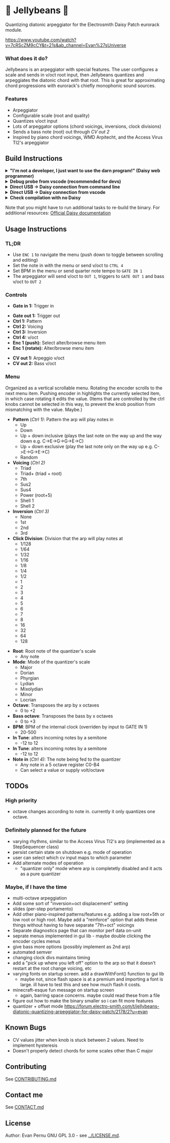 # :candy: Jellybeans :candy:
Quantizing diatonic arpeggiator for the Electrosmith Daisy Patch eurorack module.

https://www.youtube.com/watch?v=7cRScZM9cCY&t=21s&ab_channel=Evan%27sUniverse

### What does it do?
Jellybeans is an arpeggiator with special features. The user configures a scale and sends in v/oct root input, then Jellybeans quantizes and arpeggiates the diatonic chord with that root. This is great for approximating chord progressions with eurorack's chiefly monophonic sound sources.

### Features
* Arpeggiator
* Configurable scale (root and quality)
* Quantizes v/oct input
* Lots of arpeggator options (chord voicings, inversions, clock divisions)
* Sends a bass note (root) out through _CV out 2_
* Inspired by piano chord voicings, WMD Arpitecht, and the Access Virus TI2's arpeggiator

## Build Instructions

<details>
<summary><b>"I'm not a developer, I just want to use the darn program!" (Daisy web programmer)</b></summary>

From the [Daisy web programmer](https://electro-smith.github.io/Programmer/):
1. With the eurorack module's power turned off, connect Daisy Seed via USB. If you're re-building, you'll need to briefly disconnect and then reconnect to reset things.
2. Put Daisy into bootloader mode by holding the BOOT button down, and then pressing the RESET button. Once you release the RESET button, you can also let go of the BOOT button. 
3. Download [build/Jellybeans.bin](build/Jellybeans.bin)
4. In the web programmer, click "connect". Select "DFU in FS mode"
6. Click "choose file" and select `Jellybeans.bin`
7. Click "program"

Check out [this post](https://forum.electro-smith.com/t/welcome-to-daisy-get-started-here/15) for troubleshooting and more info. I've tested this in Chrome compatibility with other browsers may vary.

</details>


<details>
<summary><b>Debug probe from vscode (recommended for devs)</b></summary>

From a vscode instance in this project's root directory:
1. Connect the [ST LINK-V3 debug probe](https://www.electro-smith.com/daisy/stlink-v3mini) to Daisy
2. With the eurorack module's power turned on, connect Daisy Seed via USB.
3. Hit ctrl+p to bring up the command palette 
4. Type `task build_and_program` and hit enter

</details>

<details>
<summary><b>Direct USB -> Daisy connection from command line</b></summary>

From this project's root directory:
1. With the eurorack module's power turned off, connect Daisy Seed via USB. If you're re-building, you'll need to briefly disconnect and then reconnect to reset things.
2. Put Daisy into bootloader mode by holding the BOOT button down, and then pressing the RESET button. Once you release the RESET button, you can also let go of the BOOT button. 
3. `make program-dfu`
4. Disconnect USB and power on the module.

</details>

<details>
<summary><b>Direct USB -> Daisy connection from vscode</b></summary>

From a vscode instance in this project's root directory:
From this project's root directory:
1. With the eurorack module's power turned off, connect Daisy Seed via USB. If you're re-building, you'll need to briefly disconnect and then reconnect to reset things.
2. Put Daisy into bootloader mode by holding the BOOT button down, and then pressing the RESET button. Once you release the RESET button, you can also let go of the BOOT button. 
3. Hit ctrl+p to bring up the command palette 
4. Type `task build_and_program_dfu` and hit enter
5. Disconnect USB and power on the module

</details>

<details>
<summary><b> Check compilation with no Daisy </b></summary>
From this project's root directory: `make`

</details>

Note that you might have to run additional tasks to re-build the binary. For additional resources: [Official Daisy documentation](https://github.com/electro-smith/DaisyWiki/wiki/1.-Setting-Up-Your-Development-Environment)

## Usage Instructions
### TL;DR
* Use `ENC 1` to navigate the menu (push down to toggle between scrolling and editing)
* Set the note in with the menu or send v/oct to `CTRL 4`
* Set BPM in the menu or send quarter note tempo to `GATE IN 1`
* The arpeggiator will send v/oct to `OUT 1`, triggers to `GATE OUT 1` and bass v/oct to `OUT 2`

### Controls
* **Gate in 1:** Trigger in 
<!--* **Gate in 2:**-->
* **Gate out 1:** Trigger out
* **Ctrl 1:** Pattern
* **Ctrl 2:** Voicing
* **Ctrl 3:** Inversion
* **Ctrl 4:** v/oct
* **Enc 1 (push):** Select alter/browse menu item 
* **Enc 1 (rotate):** Alter/browse menu item
<!--* **Audio in 1:**
* **Audio in 2:**
* **Audio in 3:**
* **Audio in 4:**
* **Audio out 1:**
* **Audio out 2:**
* **Audio out 3:**
* **Audio out 4:**
* **MIDI in:** 
* **MIDI out:** -->
* **CV out 1:** Arpeggio v/oct
* **CV out 2:** Bass v/oct

### Menu
Organized as a vertical scrollable menu. Rotating the encoder scrolls to the next menu item. Pushing encoder in highlights the currently selected item, in which case rotating it edits the value. (Items that are controlled by the ctrl knobs cannot be selected in this way, to prevent the knob position from mismatching with the value. Maybe.)

* **Pattern** (_Ctrl 1)_: Pattern the arp will play notes in
    * Up
    * Down
    * Up + down inclusive (plays the last note on the way up and the way down e.g. C->E->G->G->E->C)
    * Up + down exclusive (play the last note only on the way up e.g. C->E->G->E->C)
    * Random
* **Voicing** (_Ctrl 2)_
    * Triad
    * Triad+ (triad + root)
    * 7th
    * Sus2
    * Sus4
    * Power (root+5)
    * Shell 1
    * Shell 2
    <!--* Kenny Barron-->
* **Inversion** (_Ctrl 3)_
    * None
    * 1st
    * 2nd
    * 3rd
* **Click Division**: Division that the arp will play notes at
    * 1/128
    * 1/64
    * 1/32
    * 1/16
    * 1/8
    * 1/4
    * 1/2
    * 1
    * 2
    * 3
    * 4
    * 5
    * 6
    * 7
    * 8
    * 16
    * 32
    * 64
    * 128
    <!--* 4 bars
    * 2 bars
    * 1 bar
    * Half
    * 4th
    * 8th
    * 16th
    * 32nd
    * 64th (maaaybe) -->
<!--* Rhythm
    * Straight
    * Dotted
    * Swing 25%
    * Swing 50%
    * Swing 75%
    * Swing 100%
    * A number of fun virus-like patterns
    * Trig in (Plays a note when something is sent to trig in. Changes notes for every new trigger)-->
* **Root**: Root note of the quantizer's scale
    * Any note
* **Mode**: Mode of the quantizer's scale
    * Major
    * Dorian
    * Phyrgian
    * Lydian
    * Mixolydian
    * Minor
    * Locrian
* **Octave**: Transposes the arp by x octaves
    * 0 to +2
* **Bass octave**: Transposes the bass by x octaves
    * 0 to +3
* **BPM**: BPM of the internal clock (overriden by input to GATE IN 1)
    * 20-500
* **In Tune**: alters incoming notes by a semitone
    * -12 to 12
* **In Tune**: alters incoming notes by a semitone
    * -12 to 12
* **Note in** (_Ctrl 4)_: The note being fed to the quantizer
    * Any note in a 5 octave register C0-B4
    * Can select a value or supply volt/octave

<!--
* Arp octave range (-2 to +4)
* Bass note division
    * Hold (this will play 1 sustained note until the next chord change)
    * 4 bars
    * 2 bars
    * 1 bar
    * Half
    * 4th
    * 8th
    * 16th
    * 32nd
* Bass Rhythm
    * Straight
    * Dotted
    * Swing 25%
    * Swing 50%
    * Swing 75%
    * Swing 100%
    * A number of fun virus-like patterns designed specifically for bass grooves
    * Trig in (Plays a note when something is sent to trig in. Changes notes for every new trigger)
* Bass Order
    * Up
    * Down
    * Up+down inc.
    * Up+down exc.
    * A number of fun virus-like patterns designed specifically for bass
* Bass Voicing
    * Root only
    * Melody (same chord type as arp)
    * Power (root+5)
    * Walk 1 (root+2)
    * Walk 2 (root+3)
    * Standard (triad)
    * Might include the same options as melody but maybe not. Issue would be option amount on a physical knob
* Clock in rate
    * 1
    * ½
    * ¼
    * ⅛
    * 1/16 -->

## TODOs
### High priority
* octave changes according to note in. currently it only quantizes one octave.

### Definitely planned for the future
* varying rhythms, similar to the Access Virus TI2's arp (implemented as a StepSequencer class)
* persist certain state on shutdown e.g. mode of operation
* user can select which cv input maps to which parameter
* Add alternate modes of operation
    * "quantizer only" mode where arp is completetly disabled and it acts as a pure quantizer

### Maybe, if I have the time
* multi-octave arpeggiation
* Add some sort of "inversion+oct displacement" setting
* slides (per-step portamento)
* Add other piano-inspired patterns/features e.g. adding a low root+5th or low root or high root. Maybe add  a "reinforce" option that adds these things without having to have separate "7th+oct" voicings
* Separate diagnostics page that can monitor perf data on-unit
* seprate menus implemented in gui lib - maybe double clicking the encoder cycles menus
* give bass more options (possibly implement as 2nd arp)
* automated semver
* changing clock divs maintains timing
* add a "pick up where you left off" option to the arp so that it doesn't restart at the root change voicing, etc
* varying fonts on startup screen. add a drawWithFont() function to gui lib
    * maybe not, since flash space is at a premium and importing a font is large. ill have to test this and see how much flash it costs.
* minecraft-esque fun message on startup screen
    * again, barring space concerns. maybe could read these from a file
* figure out how to make the binary smaller so i can fit more features
* quantizer + offset mode https://forum.electro-smith.com/t/jellybeans-diatonic-quantizing-arpeggiator-for-daisy-patch/2178/2?u=evan

## Known Bugs
* CV values jitter when knob is stuck between 2 values. Need to implement hysteresis
* Doesn't properly detect chords for some scales other than C major

## Contributing
See [CONTRIBUTING.md](../CONTRIBUTING.md)

## Contact me
See [CONTACT.md](../CONTACT_ME.md)

## License
Author: Evan Pernu
GNU GPL 3.0 - see [../LICENSE.md](../LICENSE.md).